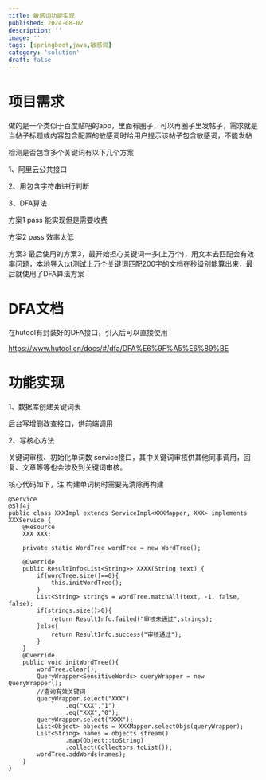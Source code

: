 ```yaml
---
title: 敏感词功能实现
published: 2024-08-02
description: ''
image: ''
tags: [springboot,java,敏感词]
category: 'solution'
draft: false
---
```



# 项目需求

做的是一个类似于百度贴吧的app，里面有圈子，可以再圈子里发帖子，需求就是当帖子标题或内容包含配置的敏感词时给用户提示该帖子包含敏感词，不能发帖

检测是否包含多个关键词有以下几个方案

1、阿里云公共接口

2、用包含字符串进行判断

3、DFA算法



方案1 pass 能实现但是需要收费

方案2 pass 效率太低

方案3 最后使用的方案3，最开始担心关键词一多(上万个)，用文本去匹配会有效率问题，本地导入txt测试上万个关键词匹配200字的文档在秒级别能算出来，最后就使用了DFA算法方案



# DFA文档

在hutool有封装好的DFA接口，引入后可以直接使用

https://www.hutool.cn/docs/#/dfa/DFA%E6%9F%A5%E6%89%BE







# 功能实现

1、数据库创建关键词表

后台写增删改查接口，供前端调用





2、写核心方法

关键词审核、初始化单词数  service接口，其中关键词审核供其他同事调用，回复、文章等等也会涉及到关键词审核。

核心代码如下，注 构建单词树时需要先清除再构建

```
@Service
@Slf4j
public class XXXImpl extends ServiceImpl<XXXMapper, XXX> implements XXXService {
    @Resource
    XXX XXX;

    private static WordTree wordTree = new WordTree();

    @Override
    public ResultInfo<List<String>> XXXX(String text) {
        if(wordTree.size()==0){
            this.initWordTree();
        }
        List<String> strings = wordTree.matchAll(text, -1, false, false);
        if(strings.size()>0){
            return ResultInfo.failed("审核未通过",strings);
        }else{
            return ResultInfo.success("审核通过");
        }
    }
    @Override
    public void initWordTree(){
        wordTree.clear();
        QueryWrapper<SensitiveWords> queryWrapper = new QueryWrapper();
        //查询有效关键词
        queryWrapper.select("XXX")
                .eq("XXX","1")
                .eq("XXX","0");
        queryWrapper.select("XXX");
        List<Object> objects = XXXMapper.selectObjs(queryWrapper);
        List<String> names = objects.stream()
                .map(Object::toString)
                .collect(Collectors.toList());
        wordTree.addWords(names);
    }
}
```





















